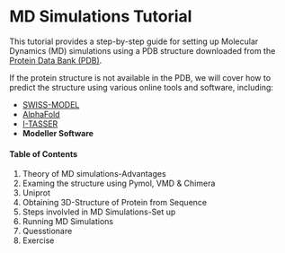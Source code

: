 # MD Simulations Tutorial

This tutorial provides a step-by-step guide for setting up Molecular Dynamics (MD) simulations using a PDB structure downloaded from the [Protein Data Bank (PDB)](https://www.rcsb.org/). 

If the protein structure is not available in the PDB, we will cover how to predict the structure using various online tools and software, including:
- [SWISS-MODEL](https://swissmodel.expasy.org/)
- [AlphaFold](https://alphafold.ebi.ac.uk/)
- [I-TASSER](https://zhanggroup.org/I-TASSER/)
- **Modeller Software**

#### Table of Contents
1. Theory of MD simulations-Advantages
2. Examing the structure using Pymol, VMD  & Chimera
4. Uniprot
5. Obtaining 3D-Structure of Protein from Sequence
6. Steps involvled in MD Simulations-Set up
7. Running MD Simulations
8. Quesstionare
9. Exercise
